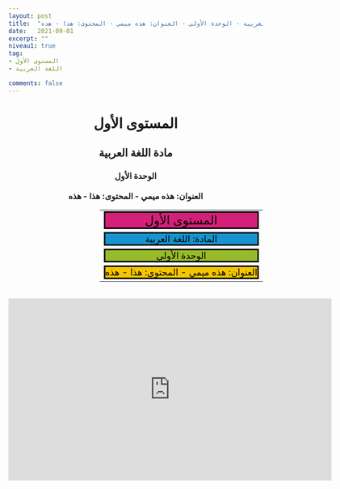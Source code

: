 ```yaml
---
layout: post
title:  "المستوى الأول - مادة اللغة العربية - الوحدة الأولى - العنوان: هذه ميمي - المحتوى: هذا - هذه"
date:   2021-09-01
excerpt: ""
niveau1: true
tag:
- المستوى الأول 
- اللغة العربية

comments: false
---
```


<center>
<h1>
المستوى الأول
</h1>
<h2>
مادة اللغة العربية
</h2>
<h3>
الوحدة الأول
<br><br>
العنوان: هذه ميمي - المحتوى: هذا - هذه
</h3>
<table dir="rtl" style="text-align: right; width: 100%;">

  <tbody>
<tr>
    <td><div style="background-color: #d5207a; border: 3px solid black; text-align: center;">
<span style="color: black; font-family: inherit; font-size: x-large;">المستوى الأول</span></div>
</td>

  </tr>
<tr>
    <td><div style="background-color: #1794ce; border: 3px solid black; text-align: center;">
<span style="color: black; font-family: inherit; font-size: large;">المادة: اللغة العربية</span></div>
</td>

  </tr>
<tr>
    <td><div style="background-color: #97bb2a; border: 3px solid black; text-align: center;">
<span style="color: black; font-family: inherit; font-size: large;">الوحدة الأولى</span></div>
</td>
</tr>
<tr>
    <td><div style="background-color: #f4c500; border: 3px solid black; text-align: center;">
<span style="color: black; font-family: inherit; font-size: large;">العنوان: هذه ميمي - المحتوى: هذا - هذه</span></div>
</td>
</tr>
</tbody></table>
<br>
<iframe width="640" height="360" src="https://www.youtube.com/embed/s1cfMnh0f00?rel=0&enablejsapi=1" allowfullscreen frameborder="0" ></iframe>

</center>